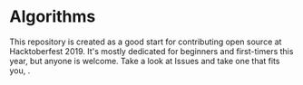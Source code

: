 # Algorithms

This repository is created as a good start for contributing open source at Hacktoberfest 2019. It's mostly dedicated for beginners and first-timers this year, but anyone is welcome. Take a look at Issues and take one that fits you,  .
